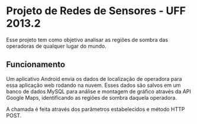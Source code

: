 # Projeto de Redes de Sensores - UFF 2013.2
Esse projeto tem como objetivo analisar as regiões de sombra das operadoras de qualquer lugar do mundo.

## Funcionamento

Um aplicativo Android envia os dados de localização de operadora para essa aplicação web rodando na nuvem. Esses dados são salvos em um banco de dados MySQL para análise e montagem de gráfico através da API Google Maps, identificando as regiões de sombra daquela operadora.

A chamada é feita através dos parâmetros estabelecidos e método HTTP POST.

